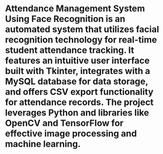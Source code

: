 # Attendance Management System Using Face Recognition is an automated system that utilizes facial recognition technology for real-time student attendance tracking. It features an intuitive user interface built with Tkinter, integrates with a MySQL database for data storage, and offers CSV export functionality for attendance records. The project leverages Python and libraries like OpenCV and TensorFlow for effective image processing and machine learning.
